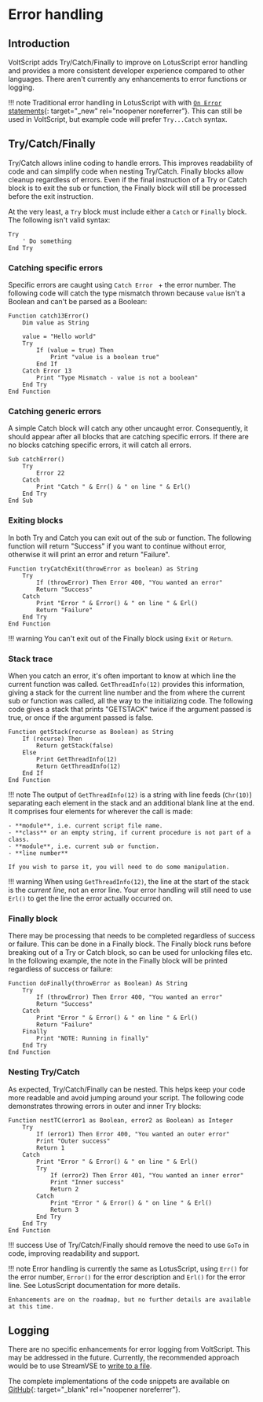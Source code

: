 # Error handling

## Introduction

VoltScript adds Try/Catch/Finally to improve on LotusScript error handling and provides a more consistent developer experience compared to other languages. There aren't currently any enhancements to error functions or logging.

!!! note
    Traditional error handling in LotusScript with with [`On Error` statements](https://help.hcltechsw.com/dom_designer/12.0.2/basic/LSAZ_MANAGING_THE_ERROR_NUMBER_AND_MESSAGE_THE_ERR_AND_ERROR_STATEMENTS.html#LSAZ_MANAGING_THE_ERROR_NUMBER_AND_MESSAGE_THE_ERR_AND_ERROR_STATEMENTS__LSAZ_DEFINING_ERRORS_AND_ERROR_NUMBERS){: target="_new" rel="noopener noreferrer”}. This can still be used in VoltScript, but example code will prefer `Try...Catch` syntax.

## Try/Catch/Finally

Try/Catch allows inline coding to handle errors. This improves readability of code and can simplify code when nesting Try/Catch. Finally blocks allow cleanup regardless of errors. Even if the final instruction of a Try or Catch block is to exit the sub or function, the Finally block will still be processed before the exit instruction.

At the very least, a `Try` block must include either a `Catch` or `Finally` block. The following isn't valid syntax:

``` voltscript
Try
    ' Do something
End Try
```

### Catching specific errors

Specific errors are caught using `Catch Error ` + the error number. The following code will catch the type mismatch thrown because `value` isn't a Boolean and can't be parsed as a Boolean:

``` voltscript
Function catch13Error()
    Dim value as String
    
    value = "Hello world"
    Try
        If (value = true) Then
            Print "value is a boolean true"
        End If
    Catch Error 13
        Print "Type Mismatch - value is not a boolean"
    End Try
End Function
```

### Catching generic errors

A simple Catch block will catch any other uncaught error. Consequently, it should appear after all blocks that are catching specific errors. If there are no blocks catching specific errors, it will catch all errors.

``` voltscript
Sub catchError()
    Try
        Error 22
    Catch
        Print "Catch " & Err() & " on line " & Erl()
    End Try
End Sub
```

### Exiting blocks

In both Try and Catch you can exit out of the sub or function. The following function will return "Success" if you want to continue without error, otherwise it will print an error and return "Failure".

``` voltscript
Function tryCatchExit(throwError as boolean) as String
    Try
        If (throwError) Then Error 400, "You wanted an error"
        Return "Success"
    Catch
        Print "Error " & Error() & " on line " & Erl()
        Return "Failure"
    End Try
End Function
```

!!! warning
    You can't exit out of the Finally block using `Exit` or `Return`.

### Stack trace

When you catch an error, it's often important to know at which line the current function was called. `GetThreadInfo(12)` provides this information, giving a stack for the current line number and the from where the current sub or function was called, all the way to the initializing code. The following code gives a stack that prints "GETSTACK" twice if the argument passed is true, or once if the argument passed is false.

``` voltscript
Function getStack(recurse as Boolean) as String
    If (recurse) Then
        Return getStack(false)
    Else
        Print GetThreadInfo(12)
        Return GetThreadInfo(12)
    End If
End Function
```

!!! note
    The output of `GetThreadInfo(12)` is a string with line feeds (`Chr(10)`) separating each element in the stack and an additional blank line at the end. It comprises four elements for wherever the call is made:

    - **module**, i.e. current script file name.
    - **class** or an empty string, if current procedure is not part of a class.
    - **module**, i.e. current sub or function.
    - **line number**
    
    If you wish to parse it, you will need to do some manipulation.

!!! warning
    When using `GetThreadInfo(12)`, the line at the start of the stack is the *current line*, not an error line. Your error handling will still need to use `Erl()` to get the line the error actually occurred on.

### Finally block

There may be processing that needs to be completed regardless of success or failure. This can be done in a Finally block. The Finally block runs before breaking out of a Try or Catch block, so can be used for unlocking files etc. In the following example, the note in the Finally block will be printed regardless of success or failure:

``` voltscript
Function doFinally(throwError as Boolean) As String
    Try
        If (throwError) Then Error 400, "You wanted an error"
        Return "Success"
    Catch
        Print "Error " & Error() & " on line " & Erl()
        Return "Failure"
    Finally
        Print "NOTE: Running in finally"
    End Try
End Function
```

### Nesting Try/Catch

As expected, Try/Catch/Finally can be nested. This helps keep your code more readable and avoid jumping around your script. The following code demonstrates throwing errors in outer and inner Try blocks:

``` voltscript
Function nestTC(error1 as Boolean, error2 as Boolean) as Integer
    Try
        If (error1) Then Error 400, "You wanted an outer error"
        Print "Outer success"
        Return 1
    Catch
        Print "Error " & Error() & " on line " & Erl()
        Try
            If (error2) Then Error 401, "You wanted an inner error"
            Print "Inner success"
            Return 2
        Catch
            Print "Error " & Error() & " on line " & Erl()
            Return 3
        End Try
    End Try
End Function
```

!!! success
    Use of Try/Catch/Finally should remove the need to use `GoTo` in code, improving readability and support.

!!! note
    Error handling is currently the same as LotusScript, using `Err()` for the error number, `Error()` for the error description and `Erl()` for the error line. See LotusScript documentation for more details.

    Enhancements are on the roadmap, but no further details are available at this time.

## Logging

There are no specific enhancements for error logging from VoltScript. This may be addressed in the future. Currently, the recommended approach would be to use StreamVSE to [write to a file](../extensions/read-files.md).

The complete implementations of the code snippets are available on [GitHub](https://github.com/HCL-TECH-SOFTWARE/voltscript-samples/tree/main/samples/language){: target="_blank" rel="noopener noreferrer"}.